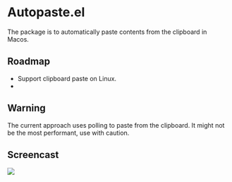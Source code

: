 # Autopaste.el

The package is to automatically paste contents from the clipboard in Macos.

## Roadmap
- Support clipboard paste on Linux.
- 

## Warning
The current approach uses polling to paste from the clipboard. It might not be the most performant, use with caution.

## Screencast
![](./autopaste_demo.gif)

